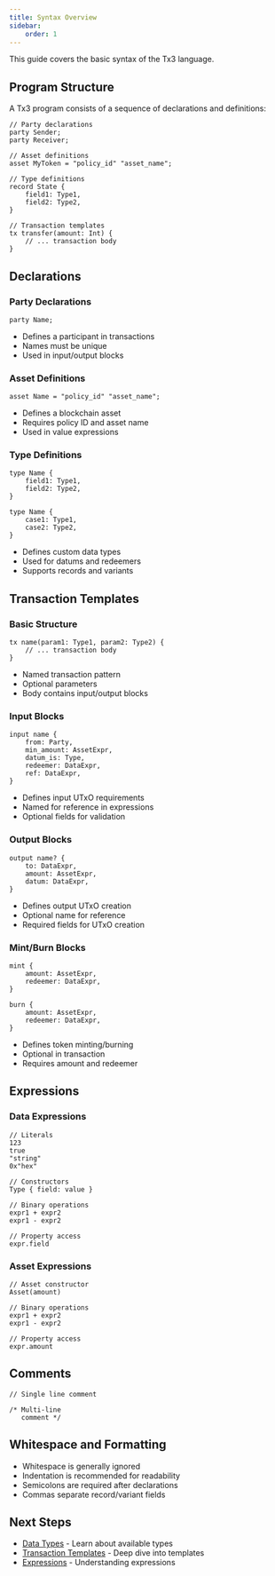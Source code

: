 ```yaml
---
title: Syntax Overview
sidebar:
    order: 1
---
```


This guide covers the basic syntax of the Tx3 language.

## Program Structure

A Tx3 program consists of a sequence of declarations and definitions:

```tx3
// Party declarations
party Sender;
party Receiver;

// Asset definitions
asset MyToken = "policy_id" "asset_name";

// Type definitions
record State {
    field1: Type1,
    field2: Type2,
}

// Transaction templates
tx transfer(amount: Int) {
    // ... transaction body
}
```

## Declarations

### Party Declarations
```tx3
party Name;
```
- Defines a participant in transactions
- Names must be unique
- Used in input/output blocks

### Asset Definitions
```tx3
asset Name = "policy_id" "asset_name";
```
- Defines a blockchain asset
- Requires policy ID and asset name
- Used in value expressions

### Type Definitions
```tx3
type Name {
    field1: Type1,
    field2: Type2,
}

type Name {
    case1: Type1,
    case2: Type2,
}
```
- Defines custom data types
- Used for datums and redeemers
- Supports records and variants

## Transaction Templates

### Basic Structure
```tx3
tx name(param1: Type1, param2: Type2) {
    // ... transaction body
}
```
- Named transaction pattern
- Optional parameters
- Body contains input/output blocks

### Input Blocks
```tx3
input name {
    from: Party,
    min_amount: AssetExpr,
    datum_is: Type,
    redeemer: DataExpr,
    ref: DataExpr,
}
```
- Defines input UTxO requirements
- Named for reference in expressions
- Optional fields for validation

### Output Blocks
```tx3
output name? {
    to: DataExpr,
    amount: AssetExpr,
    datum: DataExpr,
}
```
- Defines output UTxO creation
- Optional name for reference
- Required fields for UTxO creation

### Mint/Burn Blocks
```tx3
mint {
    amount: AssetExpr,
    redeemer: DataExpr,
}

burn {
    amount: AssetExpr,
    redeemer: DataExpr,
}
```
- Defines token minting/burning
- Optional in transaction
- Requires amount and redeemer

## Expressions

### Data Expressions
```tx3
// Literals
123
true
"string"
0x"hex"

// Constructors
Type { field: value }

// Binary operations
expr1 + expr2
expr1 - expr2

// Property access
expr.field
```

### Asset Expressions
```tx3
// Asset constructor
Asset(amount)

// Binary operations
expr1 + expr2
expr1 - expr2

// Property access
expr.amount
```

## Comments

```tx3
// Single line comment

/* Multi-line
   comment */
```

## Whitespace and Formatting

- Whitespace is generally ignored
- Indentation is recommended for readability
- Semicolons are required after declarations
- Commas separate record/variant fields


## Next Steps

- [Data Types](types) - Learn about available types
- [Transaction Templates](templates) - Deep dive into templates
- [Expressions](expressions) - Understanding expressions 